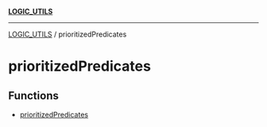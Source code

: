 [**LOGIC_UTILS**](../README.md)

***

[LOGIC_UTILS](../README.md) / prioritizedPredicates

# prioritizedPredicates

## Functions

- [prioritizedPredicates](functions/prioritizedPredicates.md)
